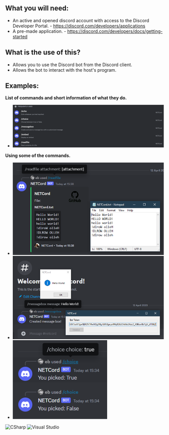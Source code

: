 ## What you will need:
* An active and opened discord account with access to the Discord Developer Portal. - https://discord.com/developers/applications
* A pre-made application. - https://discord.com/developers/docs/getting-started

## What is the use of this?
* Allows you to use the Discord bot from the Discord client.
* Allows the bot to interact with the host's program.

## Examples:
__List of commands and short information of what they do.__
* <img src="https://github.com/eb-06/NETCord/blob/main/Examples/Example_4.png" width="900">

__Using some of the commands.__
* <img src="https://github.com/eb-06/NETCord/blob/main/Examples/Example_1.png" width="500"> 
* <img src="https://github.com/eb-06/NETCord/blob/main/Examples/Example_2.png" width="500">
* <img src="https://github.com/eb-06/NETCord/blob/main/Examples/Example_3.png" width="300">

![CSharp](https://img.shields.io/badge/csharp-1C9623?style=for-the-badge&logo=csharp&logoColor=white)
![Visual Studio](https://img.shields.io/badge/VisualㅤStudio-5E4190?style=for-the-badge&logo=visualstudio&logoColor=white)
